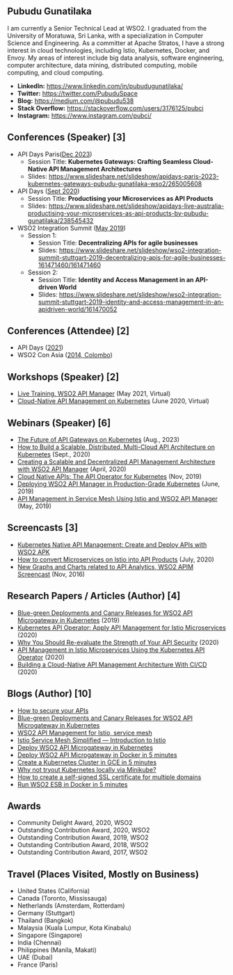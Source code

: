 ## Pubudu Gunatilaka

I am currently a Senior Technical Lead at WSO2. I graduated from the University of Moratuwa, Sri Lanka, with a specialization in Computer Science and Engineering. As a committer at Apache Stratos, I have a strong interest in cloud technologies, including Istio, Kubernetes, Docker, and Envoy. My areas of interest include big data analysis, software engineering, computer architecture, data mining, distributed computing, mobile computing, and cloud computing.

* **LinkedIn:** https://www.linkedin.com/in/pubudugunatilaka/
* **Twitter:** https://twitter.com/PubuduSpace
* **Blog:** https://medium.com/@pubudu538
* **Stack Overflow:** https://stackoverflow.com/users/3176125/pubci
* **Instagram:** https://www.instagram.com/pubci/

## Conferences (Speaker) [3]

* API Days Paris([Dec 2023](https://www.apidays.global/paris2023/))
   - Session Title: **Kubernetes Gateways: Crafting Seamless Cloud-Native API Management Architectures**
   - Slides: https://www.slideshare.net/slideshow/apidays-paris-2023-kubernetes-gateways-pubudu-gunatilaka-wso2/265005608
* API Days ([Sept 2020](https://www.apidays.global/australia2020/))
   - Session Title: **Productising your Microservices as API Products**
   - Slides: https://www.slideshare.net/slideshow/apidays-live-australia-productising-your-microservices-as-api-products-by-pubudu-gunatilaka/238545432
* WSO2 Integration Summit ([May 2019](https://wso2.com/integration-summit/stuttgart-2019/))
   - Session 1:
     - Session Title: **Decentralizing APIs for agile businesses**
     - Slides: https://www.slideshare.net/slideshow/wso2-integration-summit-stuttgart-2019-decentralizing-apis-for-agile-businesses-161471460/161471460
   - Session 2:
     - Session Title: **Identity and Access Management in an API-driven World**
     - Slides: https://www.slideshare.net/slideshow/wso2-integration-summit-stuttgart-2019-identity-and-access-management-in-an-apidriven-world/161470052
   
## Conferences (Attendee) [2]

* API Days ([2021](https://www.apidays.global/))
* WSO2 Con Asia ([2014, Colombo](https://asia14.wso2con.com/))

## Workshops (Speaker) [2]

* [Live Training, WSO2 API Manager](https://lms.wso2.com/enrollments) (May 2021, Virtual)
* [Cloud-Native API Management on Kubernetes](https://wso2.com/events/workshops/2020-june-apac-cloud-native-api-management-on-kubernetes/) (June 2020, Virtual)

## Webinars (Speaker) [6]

* [The Future of API Gateways on Kubernetes](https://youtu.be/LcgPqFJ1O6k?si=FJ96L4sYUPTWVBGK) (Aug., 2023)
* [How to Build a Scalable, Distributed, Multi-Cloud API Architecture on Kubernetes](https://wso2.com/library/webinars/how-to-build-a-scalable-distributed-multi-cloud-api-architecture/) (Sept., 2020)
* [Creating a Scalable and Decentralized API Management Architecture with WSO2 API Manager](https://wso2.com/library/webinars/creating-a-scalable-and-decentralized-api-management-architecture-with-wso2-api-manager/) (April, 2020)
* [Cloud Native APIs: The API Operator for Kubernetes](https://wso2.com/library/webinars/2019/11/cloud-native-apis-the-api-operator-for-kubernetes/) (Nov, 2019)
* [Deploying WSO2 API Manager in Production-Grade Kubernetes](https://wso2.com/library/webinars/2019/06/deploying-wso2-api-manager-in-production-grade-kubernetes/) (June, 2019)
* [API Management in Service Mesh Using Istio and WSO2 API Manager](https://wso2.com/library/webinars/2019/05/api-management-in-service-mesh-using-istio-and-wso2-api-manager/) (May, 2019)

## Screencasts [3]

* [Kubernetes Native API Management: Create and Deploy APIs with WSO2 APK](https://youtu.be/uHhXKLqXYY8?si=XwNKHEO1fKRYzFaT)
* [How to convert Microservices on Istio into API Products](https://www.youtube.com/watch?v=SILU31upC7g&list=PLC7QzKjxCjo25dqu4IEhZ-YlfldpKyB7C) (July, 2020)
* [New Graphs and Charts related to API Analytics, WSO2 APIM Screencast](https://www.youtube.com/watch?v=8fJMs4XFpQo) (Nov, 2016)

## Research Papers / Articles (Author) [4]

* [Blue-green Deployments and Canary Releases for WSO2 API Microgateway in Kubernetes](https://wso2.com/blogs/thesource/2019/09/blue-green-deployments-and-canary-releases-for-wso2-api-microgateway-in-kubernetes/) (2019)
* [Kubernetes API Operator: Apply API Management for Istio Microservices](https://hackernoon.com/kubernetes-api-operator-apply-api-management-for-istio-microservices-qs5e3yrq) (2020)
* [Why You Should Re-evaluate the Strength of Your API Security](https://www.programmableweb.com/news/why-you-should-re-evaluate-strength-your-api-security/analysis/2020/04/29) (2020)
* [API Management in Istio Microservices Using the Kubernetes API Operator](https://wso2.com/library/articles/api-management-in-istio-microservices-using-the-kubernetes-api-operator/) (2020)
* [Building a Cloud-Native API Management Architecture With CI/CD](https://wso2.com/library/articles/building-a-cloud-native-api-management-architecture-with-ci-cd/) (2020)

## Blogs (Author) [10]

* [How to secure your APIs](https://medium.com/api-integration-essentials/how-to-secure-your-apis-4e99cbf679ff)
* [Blue-green Deployments and Canary Releases for WSO2 API Microgateway in Kubernetes](https://medium.com/@pubudu538/blue-green-deployments-and-canary-releases-for-wso2-api-microgateway-in-kubernetes-6db7359e811e)
* [WSO2 API Management for Istio, service mesh](https://medium.com/@pubudu538/wso2-api-management-for-istio-service-mesh-6c682fc03835)
* [Istio Service Mesh Simplified — Introduction to Istio](https://medium.com/@pubudu538/istio-service-mesh-simplified-introduction-to-istio-5e5ab87dc3b8)
* [Deploy WSO2 API Microgateway in Kubernetes](https://medium.com/@pubudu538/deploy-wso2-api-microgateway-in-kubernetes-c2f25a35d863)
* [Deploy WSO2 API Microgateway in Docker in 5 minutes](https://medium.com/@pubudu538/deploy-wso2-api-microgateway-in-docker-in-5-minutes-7878ec7ea93f)
* [Create a Kubernetes Cluster in GCE in 5 minutes](https://medium.com/@pubudu538/create-a-kubernetes-cluster-in-gce-in-5-minutes-d82928834863)
* [Why not tryout Kubernetes locally via Minikube?](https://medium.com/@pubudu538/why-not-tryout-kubernetes-locally-via-minikube-e458802adea5)
* [How to create a self-signed SSL certificate for multiple domains](https://medium.com/@pubudu538/how-to-create-a-self-signed-ssl-certificate-for-multiple-domains-25284c91142b)
* [Run WSO2 ESB in Docker in 5 minutes](https://medium.com/@pubudu538/run-wso2-esb-in-docker-in-5-minutes-d0a97920b696)

## Awards

* Community Delight Award, 2020, WSO2 
* Outstanding Contribution Award, 2020, WSO2 
* Outstanding Contribution Award, 2019, WSO2 
* Outstanding Contribution Award, 2018, WSO2 
* Outstanding Contribution Award, 2017, WSO2 

## Travel (Places Visited, Mostly on Business)

* United States (California)
* Canada (Toronto, Mississauga)
* Netherlands (Amsterdam, Rotterdam)
* Germany (Stuttgart)
* Thailand (Bangkok)
* Malaysia (Kuala Lumpur, Kota Kinabalu)
* Singapore (Singapore)
* India (Chennai)
* Philippines (Manila, Makati)
* UAE (Dubai)
* France (Paris)
